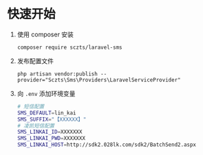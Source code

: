 # 快速开始

1. 使用 composer 安装
    ```
    composer require sczts/laravel-sms
    ```

2. 发布配置文件
    ```
    php artisan vendor:publish --provider="Sczts\Sms\Providers\LaravelServiceProvider"
    ```

3. 向 `.env` 添加环境变量
    ```bash
    # 短信配置
    SMS_DEFAULT=lin_kai
    SMS_SUFFIX="【XXXXXX】"
    # 凌凯短信配置
    SMS_LINKAI_ID=XXXXXXX
    SMS_LINKAI_PWD=XXXXXXX
    SMS_LINKAI_HOST=http://sdk2.028lk.com/sdk2/BatchSend2.aspx
    ```

